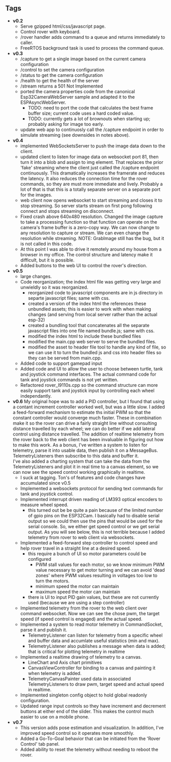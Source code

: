 ## Tags
- **v0.2**
  - Serve gzipped html/css/javascript page.
  - Control rover with keyboard.
  - /rover handler adds command to a queue and returns immediately to caller.
  - FreeRTOS background task is used to process the command queue.
- **v0.3**
  - /capture to get a single image based on the current camera configuration
  - /control to set the camera configuration
  - /status to get the camera configuration
  - /health to get the health of the server
  - /stream returns a 501 Not Implemented
  - ported the camera properties code from the canonical Esp32CameraWebServer sample and adapted it to the ESPAsyncWebServer.
    - TODO: need to port the code that calculates the best frame buffer size; current code uses a hard coded value.
    - TODO: currently gets a lot of brownouts when starting up; probably asking for image too early.
  - update web app to continuosly call the /capture endpoint in order to simulate streaming (see downsides in notes above).
- **v0.4**
  - implemented WebSocketsServer to push the image data down to the client.
  - updated client to listen for image data on websocket port 81, then turn it into a blob and assign to img element.  That replaces the prior 'fake' streaming where the client just called the /capture endpoint continuously.  This dramatically increases the framerate and reduces the latency.  It also reduces the connection time for the rover commands, so they are must more immediate and lively.  Probably a lot of that is that this is a totally separate server on a separate port for the images. 
  - web client now opens websocket to start streaming and closes it to stop streaming.  So server starts stream on first pong following connect and stops streaming on disconnect.
  - Fixed crash above 640x480 resolution.  Changed the image capture to take a processing function so that function can operate on the camera's frame buffer is a zero-copy way.  We can now change to any resolution to capture or stream.  We can even change the resolution while streaming.  NOTE: GrabImage still has the bug, but it is not called in this code.
  - At this point I was able to drive it remotely around my house from a browser in my office.  The control structure and latency make it difficult, but it is possible.
  - Added buttons to the web UI to control the rover's direction.
- **v0.5**
  - large changes.  
  - Code reorganization; the index html file was getting very large and unwieldly so it was reorganized.
    - reorganized code to javascript components are in js directory in separte javascript files; same with css.
    - created a version of the index html the references these unbundled assets; this is easier to work with when making changes (and serving from local server rather than the actual esp-32)
    - created a bundling tool that concatenates all the separate javascript files into one file named bundle.js; same with css.
    - modified the index html to include these bundled files
    - modified the main.cpp web server to serve the bundled files.
    - modified the asset to header file tool to handle any kind of file, so we can use it to turn the bundled js and css into header files so they can be served from main.cpp.
  - Added code to support gamepad input
  - Added code and UI to allow the user to choose between turtle, tank and joystick command interfaces.  The actual command code for tank and joystick commands is not yet written.
  - Refactored rover_l9110s.cpp so the command structure can more easily support tank and joystick input by controlling each wheel independantly.
- **v0.6**
    My original hope was to add a PID controller, but I found that
    using a contant increment controller worked well, but was 
    a little slow.  I added a feed-forward mechanism to estimate
    ths initial PWM so that the constant controller would converge
    much faster.  These in combination make it so the rover can
    drive a fairly straight line without consulting distance 
    travelled by each wheel; we can do better if we add lateral
    control using distance travelled.
    The addition of realtime telemetry from the rover back to 
    the web client has been invaluable in figuring out how to 
    make this work.  As a bonus, I've written a system to 
    listen for telemetry, parse it into usable data, then 
    publish it on a MessageBus.  TelemetryListeners then
    subscribe to this data and buffer it.  
    I've also added a charting system that can take the data
    from the TelemetryListeners and plot it in real time
    to a canvas element, so we can now see the speed control
    working graphically in realtime.
  - I suck at tagging.  Ton's of features and code changes have accumulated since v0.5
  - Implemented a websockets protocol for sending text commands for tank and joystick control.
  - Implemented interrupt driven reading of LM393 optical encoders to measure wheel speed.
    - this turned out be be quite a pain because of the limited number of gpio pins on the ESP32Cam.  I basically had to disable serial output so we could then use the pins that would be used for the serial console.  So, we either get speed control or we get serial output.  As you will see below, this is not terrible because I added telemetry from rover to web client via websockets.
  - Implemented a feed-forward step controller to control speed and help rover travel in a straight line at a desired speed.
    - this require a bunch of UI so motor parameters could be configured
      - PWM stall values for each motor, so we know minimum PWM value necessary to get motor turning and we can avoid 'dead zones' where PWM values resulting in voltages too low to turn the motors.
      - minimum speed the motor can maintain
      - maximum speed the motor can maintain
    - there is UI to input PID gain values, but these are not currently used (because we are using a step controller)
  - Implemented telemetry from the rover to the web client over command websocket.  Now we can see the chose pwm, the target speed (if speed control is engaged) and the actual speed.
  - Implemented a system to read motor telemetry in CommandSocket, parse it and publish it.
    - TelemetryListener can listen for telemetry from a specific wheel and buffer data and accumlate useful statistics (min and max).
    - TelemetryListener also publishes a message when data is added; that is critical for plotting telemetry in realtime
  - Implemented a realtime drawing of telemetry to a canvas.
    - LineChart and Axis chart primitives
    - CanvasViewController for binding to a canvas and painting it when telemetry is added.
    - TelemetryCanvasPainter used data in associated TelemetryListeners to draw pwm, target speed and actual speed in realtime.
  - Implemented singleton config object to hold global readonly configuration.
  - Updated range input controls so they have increment and decrement buttons at either end of the slider.  This makes the control much easier to use on a mobile phone.
- **v0.7**
  - This version adds pose estimation and visualization.  In addition, I've improved speed control so it operates more smoothly.
  - Added a Go-To-Goal behavior that can be initiated from the 'Rover Control' tab panel.
  - Added ability to reset the telemetry without needing to reboot the rover.
